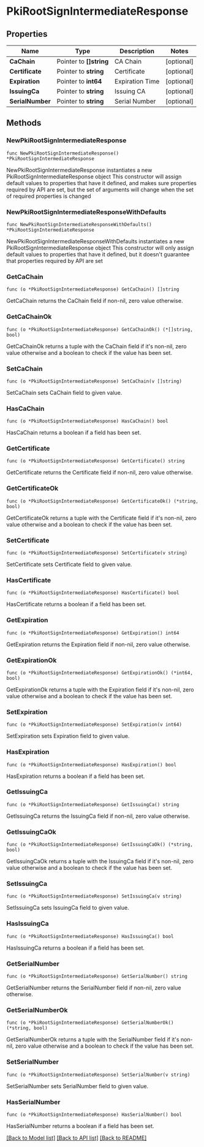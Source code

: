 # PkiRootSignIntermediateResponse


## Properties

Name | Type | Description | Notes
------------ | ------------- | ------------- | -------------
**CaChain** | Pointer to **[]string** | CA Chain | [optional] 
**Certificate** | Pointer to **string** | Certificate | [optional] 
**Expiration** | Pointer to **int64** | Expiration Time | [optional] 
**IssuingCa** | Pointer to **string** | Issuing CA | [optional] 
**SerialNumber** | Pointer to **string** | Serial Number | [optional] 



## Methods


### NewPkiRootSignIntermediateResponse

`func NewPkiRootSignIntermediateResponse() *PkiRootSignIntermediateResponse`

NewPkiRootSignIntermediateResponse instantiates a new PkiRootSignIntermediateResponse object
This constructor will assign default values to properties that have it defined,
and makes sure properties required by API are set, but the set of arguments
will change when the set of required properties is changed

### NewPkiRootSignIntermediateResponseWithDefaults

`func NewPkiRootSignIntermediateResponseWithDefaults() *PkiRootSignIntermediateResponse`

NewPkiRootSignIntermediateResponseWithDefaults instantiates a new PkiRootSignIntermediateResponse object
This constructor will only assign default values to properties that have it defined,
but it doesn't guarantee that properties required by API are set


### GetCaChain

`func (o *PkiRootSignIntermediateResponse) GetCaChain() []string`

GetCaChain returns the CaChain field if non-nil, zero value otherwise.

### GetCaChainOk

`func (o *PkiRootSignIntermediateResponse) GetCaChainOk() (*[]string, bool)`

GetCaChainOk returns a tuple with the CaChain field if it's non-nil, zero value otherwise
and a boolean to check if the value has been set.

### SetCaChain

`func (o *PkiRootSignIntermediateResponse) SetCaChain(v []string)`

SetCaChain sets CaChain field to given value.


### HasCaChain

`func (o *PkiRootSignIntermediateResponse) HasCaChain() bool`

HasCaChain returns a boolean if a field has been set.




### GetCertificate

`func (o *PkiRootSignIntermediateResponse) GetCertificate() string`

GetCertificate returns the Certificate field if non-nil, zero value otherwise.

### GetCertificateOk

`func (o *PkiRootSignIntermediateResponse) GetCertificateOk() (*string, bool)`

GetCertificateOk returns a tuple with the Certificate field if it's non-nil, zero value otherwise
and a boolean to check if the value has been set.

### SetCertificate

`func (o *PkiRootSignIntermediateResponse) SetCertificate(v string)`

SetCertificate sets Certificate field to given value.


### HasCertificate

`func (o *PkiRootSignIntermediateResponse) HasCertificate() bool`

HasCertificate returns a boolean if a field has been set.




### GetExpiration

`func (o *PkiRootSignIntermediateResponse) GetExpiration() int64`

GetExpiration returns the Expiration field if non-nil, zero value otherwise.

### GetExpirationOk

`func (o *PkiRootSignIntermediateResponse) GetExpirationOk() (*int64, bool)`

GetExpirationOk returns a tuple with the Expiration field if it's non-nil, zero value otherwise
and a boolean to check if the value has been set.

### SetExpiration

`func (o *PkiRootSignIntermediateResponse) SetExpiration(v int64)`

SetExpiration sets Expiration field to given value.


### HasExpiration

`func (o *PkiRootSignIntermediateResponse) HasExpiration() bool`

HasExpiration returns a boolean if a field has been set.




### GetIssuingCa

`func (o *PkiRootSignIntermediateResponse) GetIssuingCa() string`

GetIssuingCa returns the IssuingCa field if non-nil, zero value otherwise.

### GetIssuingCaOk

`func (o *PkiRootSignIntermediateResponse) GetIssuingCaOk() (*string, bool)`

GetIssuingCaOk returns a tuple with the IssuingCa field if it's non-nil, zero value otherwise
and a boolean to check if the value has been set.

### SetIssuingCa

`func (o *PkiRootSignIntermediateResponse) SetIssuingCa(v string)`

SetIssuingCa sets IssuingCa field to given value.


### HasIssuingCa

`func (o *PkiRootSignIntermediateResponse) HasIssuingCa() bool`

HasIssuingCa returns a boolean if a field has been set.




### GetSerialNumber

`func (o *PkiRootSignIntermediateResponse) GetSerialNumber() string`

GetSerialNumber returns the SerialNumber field if non-nil, zero value otherwise.

### GetSerialNumberOk

`func (o *PkiRootSignIntermediateResponse) GetSerialNumberOk() (*string, bool)`

GetSerialNumberOk returns a tuple with the SerialNumber field if it's non-nil, zero value otherwise
and a boolean to check if the value has been set.

### SetSerialNumber

`func (o *PkiRootSignIntermediateResponse) SetSerialNumber(v string)`

SetSerialNumber sets SerialNumber field to given value.


### HasSerialNumber

`func (o *PkiRootSignIntermediateResponse) HasSerialNumber() bool`

HasSerialNumber returns a boolean if a field has been set.









[[Back to Model list]](../README.md#documentation-for-models) [[Back to API list]](../README.md#documentation-for-api-endpoints) [[Back to README]](../README.md)


